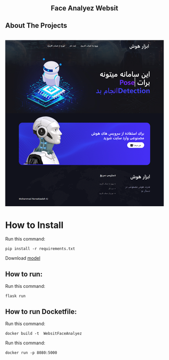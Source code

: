   <h2 align="center">Face Analyez  Websit</h2>
  <p align="center">
    
  </p>
</p>

## About The Projects
<br>
<img src="static/images/screencapture.png" alt="about">


# How to Install

Run this command:

```
pip install -r requirements.txt
```
Download [model](https://github.com/ultralytics/assets/releases/download/v8.2.0/yolov8n-cls.pt)

## How to run:

Run this command:

```
flask run
```
## How to run Docketfile:

Run this command:

```
docker build -t  WebsitFaceAnalyez
```
Run this command:

```
docker run -p 8080:5000
```